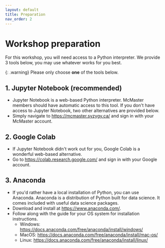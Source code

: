 ```yaml
---
layout: default
title: Preparation
nav_order: 2
---
```

<!-- 
(OPTIONAL) This will be the page going over any installation or registration requirements.
Add, edit, or remove any content below for the workshop in question. 
-->

# Workshop preparation 

<!-- 
Seperate preparation into account creation, file downloads, and software downloads.
However, you can format this as you wish.
An example is provided below.
-->

For this workshop, you will need access to a Python interpreter. We provide 3 tools below, you may use whatever works for you best.

{: .warning}
Please only choose **one** of the tools below.

## 1. Jupyter Notebook (recommended)
- Jupyter Notebook is a web-based Python interpreter. McMaster members should have automatic access to this tool. If you don't have access to Jupyter Notebook, two other alternatives are provided below.
- Simply navigate to <https://mcmaster.syzygy.ca/> and sign in with your McMaster account.

## 2. Google Colab
- If Jupyter Notebook didn't work out for you, Google Colab is a wonderful web-based alternative. 
- Go to <https://colab.research.google.com/> and sign in with your Google account.

## 3. Anaconda
- If you'd rather have a local installation of Python, you can use Anaconda. Anaconda is a distribution of Python built for data science. It comes included with useful data science packages.
- Download and install at <https://www.anaconda.com/>.
- Follow along with the guide for your OS system for installation instructions.
    - Windows: <https://docs.anaconda.com/free/anaconda/install/windows/>
    - MacOS: <https://docs.anaconda.com/free/anaconda/install/mac-os/>
    - Linux: <https://docs.anaconda.com/free/anaconda/install/linux/>
